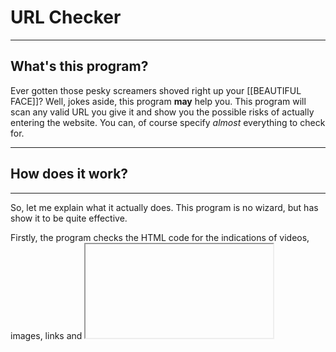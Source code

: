 # URL Checker
<hr>
<h2> What's this program?</h2>
  Ever gotten those pesky screamers shoved right up your [[BEAUTIFUL FACE]]?
  Well, jokes aside, this program <b>may</b> help you.
  This program will scan any valid URL you give it and
  show you the possible risks of actually entering the website.
  You can, of course specify <i>almost</i> everything to check for.
<hr>
<h2> How does it work? </h2>
<hr>
  So, let me explain what it actually does.
  This program is no wizard, but has show it to be quite effective.
  
  Firstly, the program checks the HTML code for the indications of
  videos, images, links and <iframe>'s.
  (You can specify whether videos/images SHOULD NOT be present on the
  website.)
  By specifying that, you tell the program all of the possible red flags.
  By checking all of the elements, it determines whether it'd be a good
  idea to visit this website.
<hr>
<h2>Hardcoded checked elements</h2>
<hr>
  <b>The program checks the following elements:</b>
  <ul>
  <li>a-tags that contain a href (= `<a href="https://www.example.org/"`</li>
  <li>img-tags (= `<img>`</li>
  <li>iframe-tags (= `<iframe>`)</li>
  <li>video-tags (= `<video src="some source">`)</li>
    <li>video-tags that have the "loop" property (= `<video src="some source" loop>`)</li>
  </ul>

